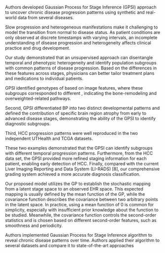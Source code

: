 

Authors developed Gaussian Process for Stage Inference (GPSI) approach to uncover chronic disease progression patterns using synthetic and real-world data from several diseases.  

Slow progression and heterogeneous manifestations make it challenging to model the transition from normal to disease status. As patient conditions are only observed at discrete timestamps with varying intervals, an incomplete understanding of disease progression and heterogeneity affects clinical practice and drug development.

Our study demonstrated that an unsupervised approach can disentangle temporal and phenotypic heterogeneity and identify population subgroups with common patterns of disease progression. Based on the differences in these features across stages, physicians can better tailor treatment plans and medications to individual patients.


GPSI identified genotypes of based on image features, where these subgroups corresponded to different , indicating the bone-remodeling and overweighted-related pathways. 

Second, GPSI differentiated BP into two distinct developmental patterns and defined the contribution of specific brain region atrophy from early to advanced disease stages, demonstrating the ability of the GPSI to identify diagnostic subgroups. 

Third, HCC progression patterns were well reproduced in the two independent UTHealth and TCGA datasets.

These two examples demonstrated that the GPSI can identify subgroups with different temporal progression patterns. Furthermore, from the HCC data set, the GPSI provided more refined staging information for each patient, enabling early detection of HCC. Finally, compared with the current Liver Imaging Reporting and Data System (LI-RADS) [8], our comprehensive grading system achieved a more accurate diagnosis classification.

Our proposed model utilizes the GP to establish the stochastic mapping from a latent stage space to an observed EHR space. This expected mapping is usually defined by the mean function of the GP, while the covariance function describes the covariance between two arbitrary points in the latent space. In practice, using a mean function of 0 is common for simplicity, especially with insufficient prior knowledge about the function to be studied. Meanwhile, the covariance function controls the second-order statistics and is chosen based on different second-order features, such as smoothness and periodicity.


Authors implemented Gaussian Process for Stage Inference algorithm to reveal chronic disease patterns over time. Authors applied their algorithm to several datasets and compare it to state-of-the-art approaches  